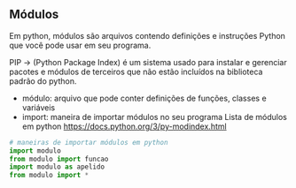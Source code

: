 ## Módulos 
Em python, módulos são arquivos contendo definições e instruções Python que você pode usar em seu programa. 

PIP -> (Python Package Index) é um sistema usado para instalar e gerenciar pacotes e módulos de terceiros que não estão incluídos na biblioteca padrão do python.

- módulo: arquivo que pode conter definições de funções, classes e variáveis 
- import: maneira de importar módulos no seu programa
Lista de módulos em python
https://docs.python.org/3/py-modindex.html 

```python
# maneiras de importar módulos em python
import modulo
from modulo import funcao
import modulo as apelido
from modulo import *


``` 